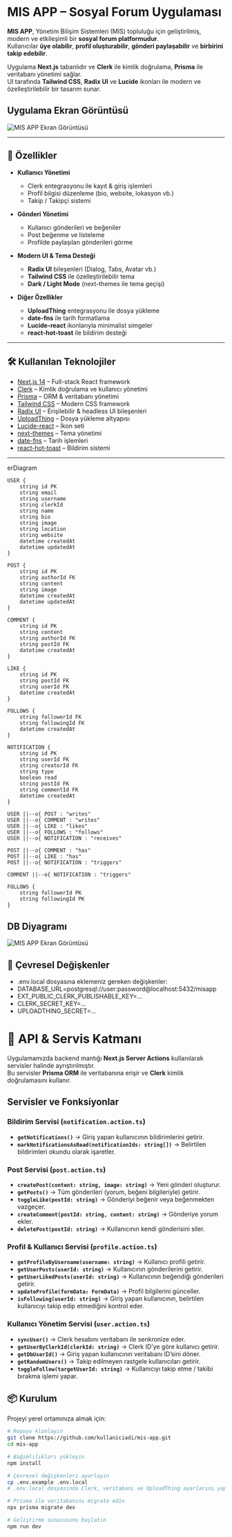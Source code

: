 # MIS APP – Sosyal Forum Uygulaması

**MIS APP**, Yönetim Bilişim Sistemleri (MIS) topluluğu için geliştirilmiş, modern ve etkileşimli bir **sosyal forum platformudur**.  
Kullanıcılar **üye olabilir**, **profil oluşturabilir**, **gönderi paylaşabilir** ve **birbirini takip edebilir**.  

Uygulama **Next.js** tabanlıdır ve **Clerk** ile kimlik doğrulama, **Prisma** ile veritabanı yönetimi sağlar.  
UI tarafında **Tailwind CSS**, **Radix UI** ve **Lucide** ikonları ile modern ve özelleştirilebilir bir tasarım sunar.  

## Uygulama Ekran Görüntüsü

![MIS APP Ekran Görüntüsü](./src/assets/HomePage.png)



---

## 🚀 Özellikler

- **Kullanıcı Yönetimi**  
  - Clerk entegrasyonu ile kayıt & giriş işlemleri  
  - Profil bilgisi düzenleme (bio, website, lokasyon vb.)  
  - Takip / Takipçi sistemi  

- **Gönderi Yönetimi**  
  - Kullanıcı gönderileri ve beğeniler  
  - Post beğenme ve listeleme  
  - Profilde paylaşılan gönderileri görme  

- **Modern UI & Tema Desteği**  
  - **Radix UI** bileşenleri (Dialog, Tabs, Avatar vb.)  
  - **Tailwind CSS** ile özelleştirilebilir tema  
  - **Dark / Light Mode** (next-themes ile tema geçişi)  

- **Diğer Özellikler**  
  - **UploadThing** entegrasyonu ile dosya yükleme  
  - **date-fns** ile tarih formatlama  
  - **Lucide-react** ikonlarıyla minimalist simgeler  
  - **react-hot-toast** ile bildirim desteği  

---

## 🛠️ Kullanılan Teknolojiler

- [Next.js 14](https://nextjs.org/) – Full-stack React framework  
- [Clerk](https://clerk.com/) – Kimlik doğrulama ve kullanıcı yönetimi  
- [Prisma](https://www.prisma.io/) – ORM & veritabanı yönetimi  
- [Tailwind CSS](https://tailwindcss.com/) – Modern CSS framework  
- [Radix UI](https://www.radix-ui.com/) – Erişilebilir & headless UI bileşenleri  
- [UploadThing](https://uploadthing.com/) – Dosya yükleme altyapısı  
- [Lucide-react](https://lucide.dev/) – İkon seti  
- [next-themes](https://github.com/pacocoursey/next-themes) – Tema yönetimi  
- [date-fns](https://date-fns.org/) – Tarih işlemleri  
- [react-hot-toast](https://react-hot-toast.com/) – Bildirim sistemi  

---

erDiagram

    USER {
        string id PK
        string email
        string username
        string clerkId
        string name
        string bio
        string image
        string location
        string website
        datetime createdAt
        datetime updatedAt
    }

    POST {
        string id PK
        string authorId FK
        string content
        string image
        datetime createdAt
        datetime updatedAt
    }

    COMMENT {
        string id PK
        string content
        string authorId FK
        string postId FK
        datetime createdAt
    }

    LIKE {
        string id PK
        string postId FK
        string userId FK
        datetime createdAt
    }

    FOLLOWS {
        string followerId FK
        string followingId FK
        datetime createdAt
    }

    NOTIFICATION {
        string id PK
        string userId FK
        string creatorId FK
        string type
        boolean read
        string postId FK
        string commentId FK
        datetime createdAt
    }

    USER ||--o{ POST : "writes"
    USER ||--o{ COMMENT : "writes"
    USER ||--o{ LIKE : "likes"
    USER ||--o{ FOLLOWS : "follows"
    USER ||--o{ NOTIFICATION : "receives"

    POST ||--o{ COMMENT : "has"
    POST ||--o{ LIKE : "has"
    POST ||--o{ NOTIFICATION : "triggers"

    COMMENT ||--o{ NOTIFICATION : "triggers"

    FOLLOWS {
        string followerId PK
        string followingId PK
    }
    

## DB Diyagramı

![MIS APP Ekran Görüntüsü](./src/assets/db.png)


## 🔧 Çevresel Değişkenler
- .env.local dosyasına eklemeniz gereken değişkenler:
- DATABASE_URL=postgresql://user:password@localhost:5432/misapp
- EXT_PUBLIC_CLERK_PUBLISHABLE_KEY=...
- CLERK_SECRET_KEY=...
- UPLOADTHING_SECRET=...



# 🔌 API & Servis Katmanı

Uygulamamızda backend mantığı **Next.js Server Actions** kullanılarak servisler halinde ayrıştırılmıştır.  
Bu servisler **Prisma ORM** ile veritabanına erişir ve **Clerk** kimlik doğrulamasını kullanır.

## Servisler ve Fonksiyonlar

### Bildirim Servisi (`notification.action.ts`)
- **`getNotifications()`** → Giriş yapan kullanıcının bildirimlerini getirir.  
- **`markNotificationsAsRead(notificationIds: string[])`** → Belirtilen bildirimleri okundu olarak işaretler.  

### Post Servisi (`post.action.ts`)
- **`createPost(content: string, image: string)`** → Yeni gönderi oluşturur.  
- **`getPosts()`** → Tüm gönderileri (yorum, beğeni bilgileriyle) getirir.  
- **`toggleLike(postId: string)`** → Gönderiyi beğenir veya beğenmekten vazgeçer.  
- **`createComment(postId: string, content: string)`** → Gönderiye yorum ekler.  
- **`deletePost(postId: string)`** → Kullanıcının kendi gönderisini siler.  

### Profil & Kullanıcı Servisi (`profile.action.ts`)
- **`getProfileByUsername(username: string)`** → Kullanıcı profili getirir.  
- **`getUserPosts(userId: string)`** → Kullanıcının gönderilerini getirir.  
- **`getUserLikedPosts(userId: string)`** → Kullanıcının beğendiği gönderileri getirir.  
- **`updateProfile(formData: FormData)`** → Profil bilgilerini günceller.  
- **`isFollowing(userId: string)`** → Giriş yapan kullanıcının, belirtilen kullanıcıyı takip edip etmediğini kontrol eder.  

### Kullanıcı Yönetim Servisi (`user.action.ts`)
- **`syncUser()`** → Clerk hesabını veritabanı ile senkronize eder.  
- **`getUserByClerkId(clerkId: string)`** → Clerk ID’ye göre kullanıcı getirir.  
- **`getDbUserId()`** → Giriş yapan kullanıcının veritabanı ID’sini döner.  
- **`getRandomUsers()`** → Takip edilmeyen rastgele kullanıcıları getirir.  
- **`toggleFollow(targetUserId: string)`** → Kullanıcıyı takip etme / takibi bırakma işlemi yapar.  



## 📦 Kurulum

Projeyi yerel ortamınıza almak için:

```bash
# Repoyu klonlayın
git clone https://github.com/kullaniciadi/mis-app.git
cd mis-app

# Bağımlılıkları yükleyin
npm install

# Çevresel değişkenleri ayarlayın
cp .env.example .env.local
# .env.local dosyasında Clerk, veritabanı ve UploadThing ayarlarını yapın

# Prisma ile veritabanını migrate edin
npx prisma migrate dev

# Geliştirme sunucusunu başlatın
npm run dev


